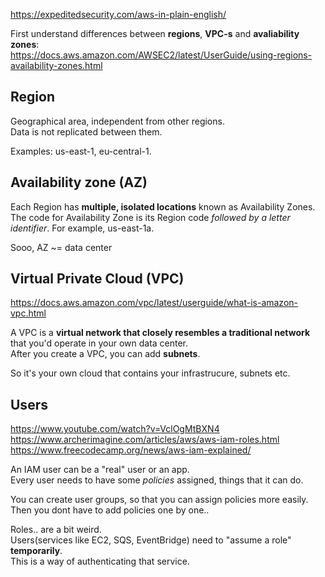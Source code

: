 

https://expeditedsecurity.com/aws-in-plain-english/

First understand differences between **regions**, **VPC-s** and **avaliability zones**:  
https://docs.aws.amazon.com/AWSEC2/latest/UserGuide/using-regions-availability-zones.html

## Region

Geographical area, independent from other regions.  
Data is not replicated between them.

Examples: us-east-1, eu-central-1.



## Availability zone (AZ)


Each Region has **multiple, isolated locations** known as Availability Zones.  
The code for Availability Zone is its Region code *followed by a letter identifier*. For example, us-east-1a.

Sooo, AZ ~= data center


## Virtual Private Cloud (VPC)
https://docs.aws.amazon.com/vpc/latest/userguide/what-is-amazon-vpc.html

A VPC is a **virtual network that closely resembles a traditional network** that you'd operate in your own data center.  
After you create a VPC, you can add **subnets**.

So it's your own cloud that contains your infrastrucure, subnets etc.



## Users

https://www.youtube.com/watch?v=VclOgMtBXN4
https://www.archerimagine.com/articles/aws/aws-iam-roles.html
https://www.freecodecamp.org/news/aws-iam-explained/

An IAM user can be a "real" user or an app.  
Every user needs to have some *policies* assigned, things that it can do.  

You can create user groups, so that you can assign policies more easily.  
Then you dont have to add policies one by one..

Roles.. are a bit weird.  
Users(services like EC2, SQS, EventBridge) need to "assume a role" **temporarily**.  
This is a way of authenticating that service.









